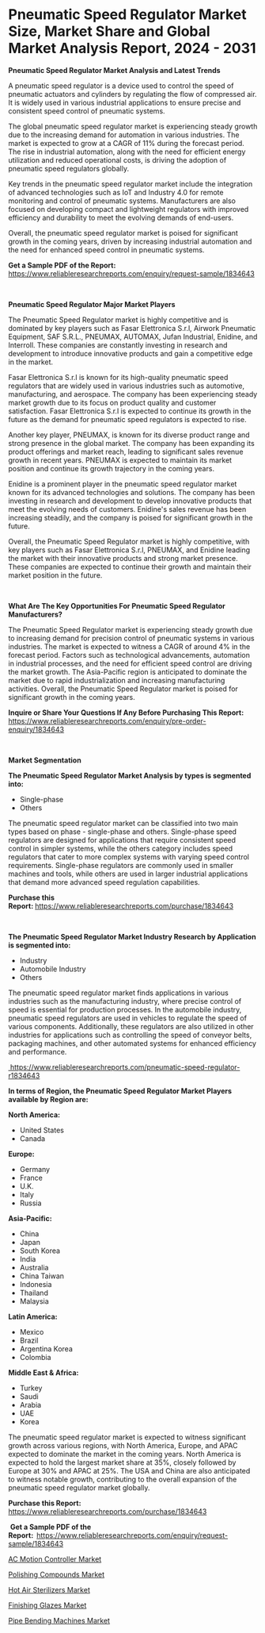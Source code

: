 <p><h1>Pneumatic Speed Regulator Market Size, Market Share and Global Market Analysis Report, 2024 - 2031</h1></p><p><strong>Pneumatic Speed Regulator Market Analysis and Latest Trends</strong></p>
<p><p>A pneumatic speed regulator is a device used to control the speed of pneumatic actuators and cylinders by regulating the flow of compressed air. It is widely used in various industrial applications to ensure precise and consistent speed control of pneumatic systems.</p><p>The global pneumatic speed regulator market is experiencing steady growth due to the increasing demand for automation in various industries. The market is expected to grow at a CAGR of 11% during the forecast period. The rise in industrial automation, along with the need for efficient energy utilization and reduced operational costs, is driving the adoption of pneumatic speed regulators globally.</p><p>Key trends in the pneumatic speed regulator market include the integration of advanced technologies such as IoT and Industry 4.0 for remote monitoring and control of pneumatic systems. Manufacturers are also focused on developing compact and lightweight regulators with improved efficiency and durability to meet the evolving demands of end-users.</p><p>Overall, the pneumatic speed regulator market is poised for significant growth in the coming years, driven by increasing industrial automation and the need for enhanced speed control in pneumatic systems.</p></p>
<p><strong>Get a Sample PDF of the Report:&nbsp;</strong> <a href="https://www.reliableresearchreports.com/enquiry/request-sample/1834643">https://www.reliableresearchreports.com/enquiry/request-sample/1834643</a></p>
<p>&nbsp;</p>
<p><strong>Pneumatic Speed Regulator Major Market Players</strong></p>
<p><p>The Pneumatic Speed Regulator market is highly competitive and is dominated by key players such as Fasar Elettronica S.r.l, Airwork Pneumatic Equipment, SAF S.R.L., PNEUMAX, AUTOMAX, Jufan Industrial, Enidine, and Interroll. These companies are constantly investing in research and development to introduce innovative products and gain a competitive edge in the market.</p><p>Fasar Elettronica S.r.l is known for its high-quality pneumatic speed regulators that are widely used in various industries such as automotive, manufacturing, and aerospace. The company has been experiencing steady market growth due to its focus on product quality and customer satisfaction. Fasar Elettronica S.r.l is expected to continue its growth in the future as the demand for pneumatic speed regulators is expected to rise.</p><p>Another key player, PNEUMAX, is known for its diverse product range and strong presence in the global market. The company has been expanding its product offerings and market reach, leading to significant sales revenue growth in recent years. PNEUMAX is expected to maintain its market position and continue its growth trajectory in the coming years.</p><p>Enidine is a prominent player in the pneumatic speed regulator market known for its advanced technologies and solutions. The company has been investing in research and development to develop innovative products that meet the evolving needs of customers. Enidine's sales revenue has been increasing steadily, and the company is poised for significant growth in the future.</p><p>Overall, the Pneumatic Speed Regulator market is highly competitive, with key players such as Fasar Elettronica S.r.l, PNEUMAX, and Enidine leading the market with their innovative products and strong market presence. These companies are expected to continue their growth and maintain their market position in the future.</p></p>
<p>&nbsp;</p>
<p><strong>What Are The Key Opportunities For Pneumatic Speed Regulator Manufacturers?</strong></p>
<p><p>The Pneumatic Speed Regulator market is experiencing steady growth due to increasing demand for precision control of pneumatic systems in various industries. The market is expected to witness a CAGR of around 4% in the forecast period. Factors such as technological advancements, automation in industrial processes, and the need for efficient speed control are driving the market growth. The Asia-Pacific region is anticipated to dominate the market due to rapid industrialization and increasing manufacturing activities. Overall, the Pneumatic Speed Regulator market is poised for significant growth in the coming years.</p></p>
<p><strong>Inquire or Share Your Questions If Any Before Purchasing This Report:</strong> <a href="https://www.reliableresearchreports.com/enquiry/pre-order-enquiry/1834643">https://www.reliableresearchreports.com/enquiry/pre-order-enquiry/1834643</a></p>
<p>&nbsp;</p>
<p><strong>Market Segmentation</strong></p>
<p><strong>The Pneumatic Speed Regulator Market Analysis by types is segmented into:</strong></p>
<p><ul><li>Single-phase</li><li>Others</li></ul></p>
<p><p>The pneumatic speed regulator market can be classified into two main types based on phase - single-phase and others. Single-phase speed regulators are designed for applications that require consistent speed control in simpler systems, while the others category includes speed regulators that cater to more complex systems with varying speed control requirements. Single-phase regulators are commonly used in smaller machines and tools, while others are used in larger industrial applications that demand more advanced speed regulation capabilities.</p></p>
<p><strong>Purchase this Report:&nbsp;</strong><a href="https://www.reliableresearchreports.com/purchase/1834643">https://www.reliableresearchreports.com/purchase/1834643</a></p>
<p>&nbsp;</p>
<p><strong>The Pneumatic Speed Regulator Market Industry Research by Application is segmented into:</strong></p>
<p><ul><li>Industry</li><li>Automobile Industry</li><li>Others</li></ul></p>
<p><p>The pneumatic speed regulator market finds applications in various industries such as the manufacturing industry, where precise control of speed is essential for production processes. In the automobile industry, pneumatic speed regulators are used in vehicles to regulate the speed of various components. Additionally, these regulators are also utilized in other industries for applications such as controlling the speed of conveyor belts, packaging machines, and other automated systems for enhanced efficiency and performance.</p></p>
<p><a href="https://www.reliableresearchreports.com/pneumatic-speed-regulator-r1834643">&nbsp;https://www.reliableresearchreports.com/pneumatic-speed-regulator-r1834643</a></p>
<p><strong>In terms of Region, the Pneumatic Speed Regulator Market Players available by Region are:</strong></p>
<p>
    <p> <strong> North America: </strong>
        <ul>
            <li>United States</li>
            <li>Canada</li>
        </ul>
        </p> 
    <p> <strong> Europe: </strong>
        <ul>
            <li>Germany</li>
            <li>France</li>
            <li>U.K.</li>
            <li>Italy</li>
            <li>Russia</li>
        </ul>
        </p> 
    <p> <strong> Asia-Pacific: </strong>
        <ul>
            <li>China</li>
            <li>Japan</li>
            <li>South Korea</li>
            <li>India</li>
            <li>Australia</li>
            <li>China Taiwan</li>
            <li>Indonesia</li>
            <li>Thailand</li>
            <li>Malaysia</li>
        </ul>
        </p> 
    <p> <strong> Latin America: </strong>
        <ul>
            <li>Mexico</li>
            <li>Brazil</li>
            <li>Argentina Korea</li>
            <li>Colombia</li>
        </ul>
        </p> 
    <p> <strong> Middle East & Africa: </strong>
        <ul>
            <li>Turkey</li>
            <li>Saudi</li>
            <li>Arabia</li>
            <li>UAE</li>
            <li>Korea</li>
        </ul>
    </p>
    </p>
<p><p>The pneumatic speed regulator market is expected to witness significant growth across various regions, with North America, Europe, and APAC expected to dominate the market in the coming years. North America is expected to hold the largest market share at 35%, closely followed by Europe at 30% and APAC at 25%. The USA and China are also anticipated to witness notable growth, contributing to the overall expansion of the pneumatic speed regulator market globally.</p></p>
<p><strong>Purchase this Report: </strong><a href="https://www.reliableresearchreports.com/purchase/1834643">https://www.reliableresearchreports.com/purchase/1834643</a></p>
<p>&nbsp;<strong>Get a Sample PDF of the Report:&nbsp;&nbsp;</strong><a href="https://www.reliableresearchreports.com/enquiry/request-sample/1834643">https://www.reliableresearchreports.com/enquiry/request-sample/1834643</a></p>
<p><strong></strong></p>
<p><p><a href="https://github.com/JameTravis/Market-Research-Report-List-4/blob/main/ac-motion-controller-market.md">AC Motion Controller Market</a></p><p><a href="https://rainy-horn-d69.notion.site/Polishing-Compounds-Market-Exploring-Market-Share-Market-Trends-and-Future-Growth-05f769d47f3e487ca9fdd6b464c0df21">Polishing Compounds Market</a></p><p><a href="https://view.publitas.com/reportprime-1/hot-air-sterilizers-market-furnishes-information-on-market-share-market-trends-and-market-growth/">Hot Air Sterilizers Market</a></p><p><a href="https://woozy-pyroraptor-a1f.notion.site/Finishing-Glazes-Market-The-Key-To-Successful-Business-Strategy-Forecast-Till-2031-ccaecc5b36bc4e8d9e8048f2fce05c69">Finishing Glazes Market</a></p><p><a href="https://view.publitas.com/reportprime-1/pipe-bending-machines-market-insight-market-trends-growth-forecasted-from-2024-to-2031/">Pipe Bending Machines Market</a></p></p>